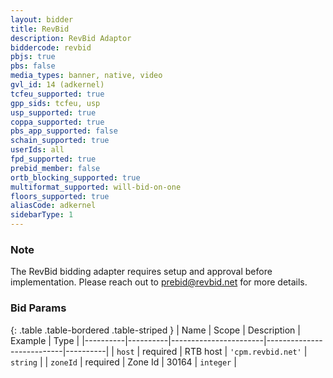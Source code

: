 ```yaml
---
layout: bidder
title: RevBid
description: RevBid Adaptor
biddercode: revbid
pbjs: true
pbs: false
media_types: banner, native, video
gvl_id: 14 (adkernel)
tcfeu_supported: true
gpp_sids: tcfeu, usp
usp_supported: true
coppa_supported: true
pbs_app_supported: false
schain_supported: true
userIds: all
fpd_supported: true
prebid_member: false
ortb_blocking_supported: true
multiformat_supported: will-bid-on-one
floors_supported: true
aliasCode: adkernel
sidebarType: 1
---
```


### Note

The RevBid bidding adapter requires setup and approval before implementation. Please reach out to <prebid@revbid.net> for more details.

### Bid Params

{: .table .table-bordered .table-striped }
| Name     | Scope    | Description           | Example                   | Type     |
|----------|----------|-----------------------|---------------------------|----------|
| `host`   | required | RTB host | `'cpm.revbid.net'` | `string` |
| `zoneId` | required | Zone Id           | 30164                 | `integer` |
